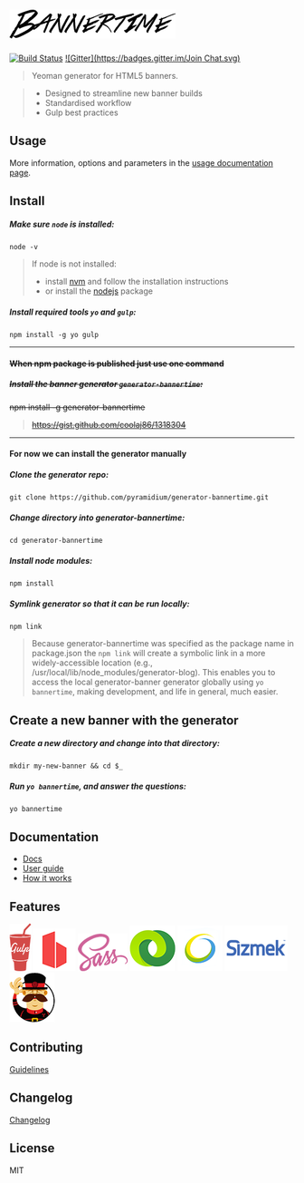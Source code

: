 # ![Logo](generators/app/templates/src/images/logo.png)

[![Build Status](https://magnum.travis-ci.com/pyramidium/generator-bannertime.svg?token=hz5Re2ARbkHxPrMUyLyx&branch=master)](https://magnum.travis-ci.com/pyramidium/generator-bannertime)
[![Gitter](https://badges.gitter.im/Join Chat.svg)](https://gitter.im/pyramidium/generator-bannertime?utm_source=badge&utm_medium=badge&utm_campaign=pr-badge)

> Yeoman generator for HTML5 banners.

> * Designed to streamline new banner builds
> * Standardised workflow
> * Gulp best practices


## Usage

More information, options and parameters in the [usage documentation page](docs/usage.md).


## Install

##### Make sure `node` is installed:
```
node -v
```

> If node is not installed:
> * install [nvm](https://github.com/creationix/nvm) and follow the installation instructions
> * or install the [nodejs](https://nodejs.org) package

##### Install required tools `yo` and `gulp`:
```
npm install -g yo gulp
```

---

#### ~~When npm package is published just use one command~~

##### ~~Install the banner generator `generator-bannertime`:~~
~~npm install -g generator-bannertime~~
> ~~https://gist.github.com/coolaj86/1318304~~

---

#### For now we can install the generator manually

##### Clone the generator repo:
```
git clone https://github.com/pyramidium/generator-bannertime.git
```

##### Change directory into generator-bannertime:
```
cd generator-bannertime
```

##### Install node modules:
```
npm install
```

##### Symlink generator so that it can be run locally:
```
npm link
```

> Because generator-bannertime was specified as the package name in package.json the `npm link` will create a symbolic link in a more widely-accessible location (e.g., /usr/local/lib/node_modules/generator-blog). This enables you to access the local generator-banner generator globally using `yo bannertime`, making development, and life in general, much easier.


## Create a new banner with the generator

##### Create a new directory and change into that directory:
```
mkdir my-new-banner && cd $_
```

##### Run `yo bannertime`, and answer the questions:
```
yo bannertime
```


## Documentation

* [Docs](docs/README.md)
* [User guide](docs/user-guide.md)
* [How it works](docs/how-it-works.md)


## Features

![Logo](docs/assets/gulp.png)
![Logo](docs/assets/browsersync.png)
![Logo](docs/assets/sass.png)
![Logo](docs/assets/doubleclick.png)
![Logo](docs/assets/adform.png)
![Logo](docs/assets/sizmek.png)
![Logo](docs/assets/yeoman.png)


## Contributing

[Guidelines](CONTRIBUTING.md)


## Changelog

[Changelog](https://github.com/pyramidium/generator-bannertime/releases)


## License

MIT
